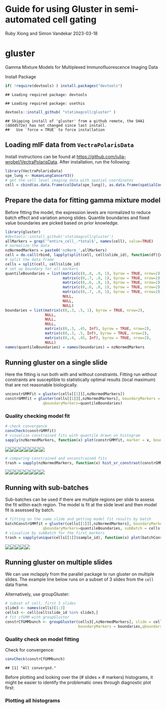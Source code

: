 Guide for using Gluster in semi-automated cell gating
================
Ruby Xiong and Simon Vandekar
2023-03-18

# gluster

Gamma Mixture Models for Multiplexed Immunofluorescence Imaging Data

Install Package

``` r
if( !require(devtools) ) install.packages("devtools")
```

    ## Loading required package: devtools

    ## Loading required package: usethis

``` r
devtools::install_github( "statimagcoll/gluster" )
```

    ## Skipping install of 'gluster' from a github remote, the SHA1 (dddd572e) has not changed since last install.
    ##   Use `force = TRUE` to force installation

## Loading mIF data from `VectraPolarisData`

Install instructions can be found at
<https://github.com/julia-wrobel/VectraPolarisData>. After installation,
run the following:

``` r
library(VectraPolarisData)
spe_lung <- HumanLungCancerV3()
# get the cell level imaging data with spatial coordinates
cell = cbind(as.data.frame(colData(spe_lung)), as.data.frame(spatialCoords(spe_lung)) )
```

## Prepare the data for fitting gamma mixture model

Before fitting the model, the expression levels are normalized to reduce
batch effect and variation among slides. Quantile boundaries and fixed
value boundaries are picked based on prior knowledge.

``` r
library(gluster)
#devtools::install_github('statimagcoll/gluster')
allMarkers = grep('^entire_cell_.*total$', names(cell), value=TRUE)
# normalize the data 
nzNormedMarkers = paste0('nzNorm_',allMarkers)
cell = do.call(rbind, lapply(split(cell, cell$slide_id), function(df){df[,nzNormedMarkers] = log10(1+sweep(df[,allMarkers], 2, colMeans(replace(df[,allMarkers], df[,allMarkers]==0, NA), na.rm = TRUE ), FUN = '/' ) ); df }) )
# split the data frame
cells = split(cell, cell$slide_id)
# set up boundary for all markers
quantileBoundaries = list(matrix(c(0,.8, .9, 1), byrow = TRUE, nrow=2),
                          matrix(c(0,.7, .8, 1), byrow = TRUE, nrow=2),
                          matrix(c(0,.6, .8, 1), byrow = TRUE, nrow=2),
                          matrix(c(0,.6, .8, 1), byrow = TRUE, nrow=2),
                          matrix(c(0,.7, .8, 1), byrow = TRUE, nrow=2),
                          NULL,
                          NULL,
                          NULL)
boundaries = list(matrix(c(0,.3, .5, 1), byrow = TRUE, nrow=2),
                  NULL,
                  NULL,
                  NULL,
                  matrix(c(0,.3, .45, Inf), byrow = TRUE, nrow=2),
                  matrix(c(0,.3, .5, Inf), byrow = TRUE, nrow=2),
                  matrix(c(0,.4, .45, Inf), byrow = TRUE, nrow=2),
                  NULL)
names(quantileBoundaries) = names(boundaries) = nzNormedMarkers
```

## Running gluster on a single slide

Here the fitting is run both with and without constraints. Fitting run
without constraints are susceptible to statistically optimal results
(local maximum) that are not reasonable biologically.

``` r
unconstrGMMfit = gluster(cells[[1]][,nzNormedMarkers])
constrGMMfit = gluster(cells[[1]][,nzNormedMarkers], boundaryMarkers = boundaries,
                 qboundaryMarkers=quantileBoundaries)
```

### Quality checking model fit

``` r
# check convergence
convCheck(constrGMMfit)
# visualize constrained fits with quantile drawn on histogram
sapply(nzNormedMarkers, function(x) plot(constrGMMfit, marker = x, boundary = quantile(constrGMMfit$expressionX[,x], probs=quantileBoundaries[[x]][2,1], title=x) ))
```

![](Instuctions_files/figure-gfm/visualization-1.png)<!-- -->![](Instuctions_files/figure-gfm/visualization-2.png)<!-- -->![](Instuctions_files/figure-gfm/visualization-3.png)<!-- -->![](Instuctions_files/figure-gfm/visualization-4.png)<!-- -->![](Instuctions_files/figure-gfm/visualization-5.png)<!-- -->![](Instuctions_files/figure-gfm/visualization-6.png)<!-- -->![](Instuctions_files/figure-gfm/visualization-7.png)<!-- -->![](Instuctions_files/figure-gfm/visualization-8.png)<!-- -->

``` r
# comparing constrained and unconstrained fits
trash = sapply(nzNormedMarkers, function(x) hist_sr_constrast(constrGMMfit, unconstrGMMfit, marker=x, title=x) )
```

![](Instuctions_files/figure-gfm/visualization-9.png)<!-- -->![](Instuctions_files/figure-gfm/visualization-10.png)<!-- -->![](Instuctions_files/figure-gfm/visualization-11.png)<!-- -->![](Instuctions_files/figure-gfm/visualization-12.png)<!-- -->![](Instuctions_files/figure-gfm/visualization-13.png)<!-- -->![](Instuctions_files/figure-gfm/visualization-14.png)<!-- -->![](Instuctions_files/figure-gfm/visualization-15.png)<!-- -->![](Instuctions_files/figure-gfm/visualization-16.png)<!-- -->

## Running with sub-batches

Sub-batches can be used if there are multiple regions per slide to
assess the fit within each region. The model is fit at the slide level
and then model fit is assessed by batch.

``` r
# fitting on the same slide and getting model fit results by batch
batchConstrGMMfit = gluster(cells[[1]][,nzNormedMarkers], boundaryMarkers = boundaries,
                 qboundaryMarkers=quantileBoundaries, subBatch = cells[[1]]$sample_id)
# visualize by subBatch for the first markers
trash = sapply(unique(cells[[1]]$sample_id), function(x) plot(batchConstrGMMfit, subBatch = x, title=x) )
```

![](Instuctions_files/figure-gfm/subBatch-1.png)<!-- -->![](Instuctions_files/figure-gfm/subBatch-2.png)<!-- -->![](Instuctions_files/figure-gfm/subBatch-3.png)<!-- -->![](Instuctions_files/figure-gfm/subBatch-4.png)<!-- -->![](Instuctions_files/figure-gfm/subBatch-5.png)<!-- -->

## Running gluster on multiple slides

We can use mclapply from the parallel package to run gluster on multiple
slides. The example line below runs on a subset of 3 slides from the
`cell` data frame.

Alternatively, use groupGluster:

``` r
# subset of cell, first 3 slides
slide3 <- names(cells)[1:3]
cells3 <- cell[cell$slide_id %in% slide3,]
# fit cfGMM with groupGluster
constrCfGMMbunch <- groupGluster(cells3[,nzNormedMarkers], slide = cells3$slide_id,
                                 boundaryMarkers = boundaries,qboundaryMarkers=quantileBoundaries, n.cores = 5)
```

### Quality check on model fitting

Check for convergence:

``` r
convCheck(constrCfGMMbunch)
```

    ## [1] "All converged."

Before plotting and looking over the (# slides $\times$ \# markers)
histograms, it might be easier to identify the problematic ones through
diagnostic plot first:

### Plotting all histograms
